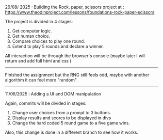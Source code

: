 29/08/ 2025 :
Building the Rock, paper, scissors project at :
https://www.theodinproject.com/lessons/foundations-rock-paper-scissors

The project is divided in 4 stages:
1. Get computer logic.
2. Get human choice.
3. Compare choices to play one round.
4. Extend to play 5 rounds and declare a winner.

All interaction will be through the browser's console (maybe later I will return and add full html and css )

-------------------------------------------------------------------

Finished the assignment but the RNG still feels odd, maybe with another 
algorithm it can feel more "random".

--------------------------------------------------------------------
11/09/2025 :
Adding a UI and DOM manipulation

Again, commits will be divided in stages:

1. Change user choices from a prompt to 3 buttons.
2. Display results and scores to be displayed in divs
3. Change the hard coded 5 round game to a five game wins.

Also, this change is done in a different branch to see how it 
works.